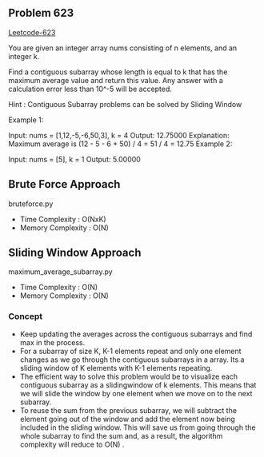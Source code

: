 ## Problem 623
[Leetcode-623](https://leetcode.com/problems/maximum-average-subarray-i/description/)

You are given an integer array nums consisting of n elements, and an integer k.

Find a contiguous subarray whose length is equal to k that has the maximum average value and return this value. Any answer with a calculation error less than 10^-5 will be accepted.

Hint : Contiguous Subarray problems can be solved by Sliding Window

Example 1:

Input: nums = [1,12,-5,-6,50,3], k = 4
Output: 12.75000
Explanation: Maximum average is (12 - 5 - 6 + 50) / 4 = 51 / 4 = 12.75
Example 2:

Input: nums = [5], k = 1
Output: 5.00000

## Brute Force Approach 
bruteforce.py
- Time Complexity : O(NxK)
- Memory Complexity : O(N)

## Sliding Window Approach
maximum_average_subarray.py
- Time Complexity : O(N)
- Memory Complexity : O(N)

### Concept
- Keep updating the averages across the contiguous subarrays and find max in the process. 
- For a subarray of size K, K-1 elements repeat and only one element changes as we go through the contiguous subarrays in a array. Its a sliding window of K elements with K-1 elements repeating. 
- The efficient way to solve this problem would be to visualize each contiguous subarray as a slidingwindow of k elements. This means that we will slide the window by one element when we move on to the next subarray. 
- To reuse the sum from the previous subarray, we will subtract the element going out of the window and add the element now being included in the sliding window. This will save us from going through the whole subarray to find the sum and, as a result, the algorithm complexity will reduce to O(N)
.

